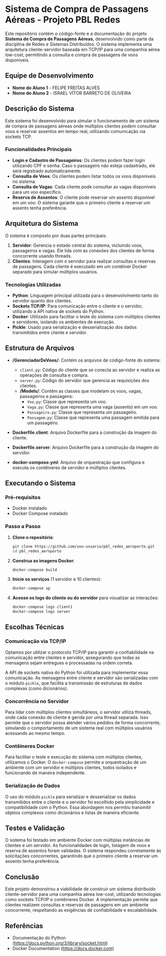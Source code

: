 # Sistema de Compra de Passagens Aéreas - Projeto PBL Redes

Este repositório contém o código-fonte e a documentação do projeto **Sistema de Compra de Passagens Aéreas**, desenvolvido como parte da disciplina de Redes e Sistemas Distribuídos. O sistema implementa uma arquitetura cliente-servidor baseada em TCP/IP para uma companhia aérea low-cost, permitindo a consulta e compra de passagens de voos disponíveis.

## Equipe de Desenvolvimento
- **Nome do Aluno 1** - FELIPE FREITAS ALVES
- **Nome do Aluno 2** - ISRAEL VÍTOR BARRETO DE OLIVEIRA

## Descrição do Sistema

Este sistema foi desenvolvido para simular o funcionamento de um sistema de compra de passagens aéreas onde múltiplos clientes podem consultar voos e reservar assentos em tempo real, utilizando comunicação via sockets TCP.

### Funcionalidades Principais
- **Login e Cadastro de Passageiros**: Os clientes podem fazer login utilizando CPF e senha. Caso o passageiro não esteja cadastrado, ele será registrado automaticamente.
- **Consulta de Voos**: Os clientes podem listar todos os voos disponíveis no sistema.
- **Consulta de Vagas**: Cada cliente pode consultar as vagas disponíveis para um voo específico.
- **Reserva de Assentos**: O cliente pode reservar um assento disponível em um voo. O sistema garante que o primeiro cliente a reservar um assento tenha preferência.

## Arquitetura do Sistema

O sistema é composto por duas partes principais:
1. **Servidor**: Gerencia o estado central do sistema, incluindo voos, passageiros e vagas. Ele lida com as conexões dos clientes de forma concorrente usando threads.
2. **Clientes**: Interagem com o servidor para realizar consultas e reservas de passagens. Cada cliente é executado em um contêiner Docker separado para simular múltiplos usuários.

### Tecnologias Utilizadas

- **Python**: Linguagem principal utilizada para o desenvolvimento tanto do servidor quanto dos clientes.
- **Sockets TCP/IP**: Para comunicação entre o cliente e o servidor, utilizando a API nativa de sockets do Python.
- **Docker**: Utilizado para facilitar o teste do sistema com múltiplos clientes e servidores, isolando os ambientes de execução.
- **Pickle**: Usado para serialização e desserialização dos dados transmitidos entre cliente e servidor.

## Estrutura de Arquivos

- **/GerenciadorDeVoos/**: Contém os arquivos de código-fonte do sistema:
  - `client.py`: Código do cliente que se conecta ao servidor e realiza as operações de consulta e compra.
  - `server.py`: Código do servidor que gerencia as requisições dos clientes.
  - **/Models/**: Contém as classes que modelam os voos, vagas, passageiros e passagens:
    - `Voo.py`: Classe que representa um voo.
    - `Vaga.py`: Classe que representa uma vaga (assento) em um voo.
    - `Passageiro.py`: Classe que representa um passageiro.
    - `Passagem.py`: Classe que representa uma passagem emitida para um passageiro.

- **Dockerfile.client**: Arquivo Dockerfile para a construção da imagem do cliente.
- **Dockerfile.server**: Arquivo Dockerfile para a construção da imagem do servidor.
- **docker-compose.yml**: Arquivo de orquestração que configura e executa os contêineres de servidor e múltiplos clientes.

## Executando o Sistema

### Pré-requisitos

- Docker instalado
- Docker Compose instalado

### Passo a Passo

1. **Clone o repositório**:

    ```bash
    git clone https://github.com/seu-usuario/pbl_redes_aeroporto.git
    cd pbl_redes_aeroporto
    ```

2. **Construa as imagens Docker**:

    ```bash
    docker-compose build
    ```

3. **Inicie os serviços** (1 servidor e 10 clientes):

    ```bash
    docker-compose up
    ```

4. **Acesse os logs do cliente ou do servidor** para visualizar as interações:

    ```bash
    docker-compose logs client1
    docker-compose logs server
    ```

## Escolhas Técnicas

### Comunicação via TCP/IP

Optamos por utilizar o protocolo TCP/IP para garantir a confiabilidade na comunicação entre clientes e servidor, assegurando que todas as mensagens sejam entregues e processadas na ordem correta.

A API de sockets nativa do Python foi utilizada para implementar essa comunicação. As mensagens entre cliente e servidor são serializadas com o módulo `pickle`, que facilita a transmissão de estruturas de dados complexas (como dicionários).

### Concorrência no Servidor

Para lidar com múltiplos clientes simultâneos, o servidor utiliza threads, onde cada conexão de cliente é gerida por uma thread separada. Isso permite que o servidor possa atender vários pedidos de forma concorrente, simulando o comportamento de um sistema real com múltiplos usuários acessando ao mesmo tempo.

### Contêineres Docker

Para facilitar o teste e execução do sistema com múltiplos clientes, utilizamos o Docker. O `docker-compose` permite a orquestração de um ambiente com um servidor e múltiplos clientes, todos isolados e funcionando de maneira independente.

### Serialização de Dados

O uso do módulo `pickle` para serializar e desserializar os dados transmitidos entre o cliente e o servidor foi escolhido pela simplicidade e compatibilidade com o Python. Essa abordagem nos permitiu transmitir objetos complexos como dicionários e listas de maneira eficiente.

## Testes e Validação

O sistema foi testado em ambiente Docker com múltiplas instâncias de clientes e um servidor. As funcionalidades de login, listagem de voos e reserva de assentos foram validadas. O sistema respondeu corretamente às solicitações concorrentes, garantindo que o primeiro cliente a reservar um assento tenha preferência.

## Conclusão

Este projeto demonstrou a viabilidade de construir um sistema distribuído cliente-servidor para uma companhia aérea low-cost, utilizando tecnologias como sockets TCP/IP e contêineres Docker. A implementação permite que clientes realizem consultas e reservas de passagens em um ambiente concorrente, respeitando as exigências de confiabilidade e escalabilidade.

## Referências

- Documentação do Python (https://docs.python.org/3/library/socket.html)
- Docker Documentation (https://docs.docker.com)
